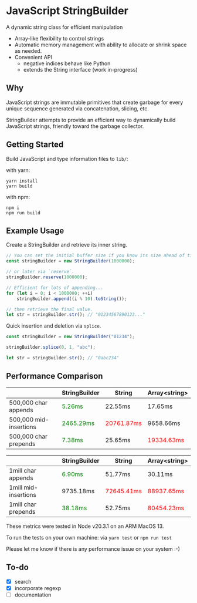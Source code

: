 # JavaScript StringBuilder

A dynamic string class for efficient manipulation
- Array-like flexibility to control strings
- Automatic memory management with ability to allocate or shrink space as needed.
- Convenient API
    - negative indices behave like Python
    - extends the String interface (work in-progress)

## Why
JavaScript strings are immutable primitives that create garbage for every unique 
sequence generated via concatenation, slicing, etc.

StringBuilder attempts to provide an efficient way to dynamically 
build JavaScript strings, friendly toward the garbage collector.

## Getting Started
Build JavaScript and type information files to `lib/`:

with yarn:
```shell
yarn install
yarn build
```

with npm:
```shell
npm i
npm run build
```

## Example Usage

Create a StringBuilder and retrieve its inner string.
```js
// You can set the initial buffer size if you know its size ahead of time...
const stringBuilder = new StringBuilder(1000000);

// or later via `reserve`.
stringBuilder.reserve(1000000);

// Efficient for lots of appending...
for (let i = 0; i < 1000000; ++i)
    stringBuilder.append((i % 10).toString());

// then retrieve the final value.
let str = stringBuilder.str(); // "01234567890123..."
```

Quick insertion and deletion via `splice`.

```js
const stringBuilder = new StringBuilder("01234");

stringBuilder.splice(0, 1, "abc");

let str = stringBuilder.str(); // "0abc234"
```

## Performance Comparison

|                        | StringBuilder                              | String                                    | Array\<string\>                           |
|------------------------|--------------------------------------------|-------------------------------------------|-------------------------------------------|
| 500,000 char appends   | <span style="color:green">5.26ms</span>    | 22.55ms                                   | 17.65ms                                   |
| 500,000 mid-insertions | <span style="color:green">2465.29ms</span> | <span style="color:red">20761.87ms</span> | 9658.66ms                                 |
| 500,000 char prepends  | <span style="color:green">7.38ms</span>    | 25.65ms                                   | <span style="color:red">19334.63ms</span> |

|                      | StringBuilder                            | String                                    | Array\<string\>                           |
|----------------------|------------------------------------------|-------------------------------------------|-------------------------------------------|
| 1mill char appends   | <span style="color:green">6.90ms</span>  | 51.77ms                                   | 30.11ms                                   |
| 1mill mid-insertions | 9735.18ms                                | <span style="color:red">72645.41ms</span> | <span style="color:red">88937.65ms</span> |
| 1mill char prepends  | <span style="color:green">38.18ms</span> | 52.75ms                                   | <span style="color:red">80454.23ms</span> |

These metrics were tested in Node v20.3.1 on an ARM MacOS 13.

To run the tests on your own machine: via `yarn test` or `npm run test`

Please let me know if there is any performance issue on your system :-)

## To-do
- [x] search
- [x] incorporate regexp
- [ ] documentation
